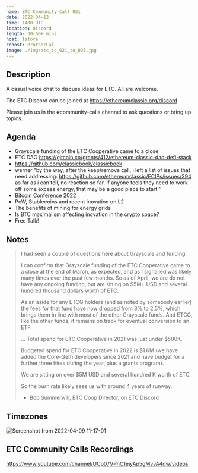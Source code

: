 ```yaml
---
name: ETC Community Call 021
date: 2022-04-12
time: 1400 UTC
location: Discord
length: 30-60+ mins
host: Istora
cohost: BrotherLal
image: ./img/etc_cc_021_to_025.jpg
---
```


## Description

A casual voice chat to discuss ideas for ETC. All are welcome.

The ETC Discord can be joined at https://ethereumclassic.org/discord

Please join us in the #community-calls channel to ask questions or bring up topics.

## Agenda

- Grayscale funding of the ETC Cooperative came to a close
- ETC DAO https://gitcoin.co/grants/412/ethereum-classic-dao-defi-stack
- https://github.com/classicbook/classicbook
- werner "by the way, after the keep/remove call, i left a list of issues that need addressing: https://github.com/ethereumclassic/ECIPs/issues/394
  as far as i can tell, no reaction so far. if anyone feels they need to work off some excess energy, that may be a good place to start."
- Bitcoin Conference 2022
- PoW, Stablecoins and recent inovation on L2
- The benefits of mining for energy grids
- Is BTC maximalism affecting inovation in the crypto space?
- Free Talk!

## Notes

> I had seen a couple of questions here about Grayscale and funding.
>
> I can confirm that Grayscale funding of the ETC Cooperative came to a close at the end of March, as expected, and as I signalled was likely many times over the past few months. So as of April, we are do not have any ongoing funding, but are sitting on $5M+ USD and several hundred thousand dollars worth of ETC.
>
> As an aside for any ETCG holders (and as noted by somebody earlier) the fees for that fund have now dropped from 3% to 2.5%, which brings them in line with most of the other Grayscale funds. And ETCG, like the other funds, it remains on track for eventual conversion to an ETF.
>
> ... Total spend for ETC Cooperative in 2021 was just under $500K.
>
> Budgeted spend for ETC Cooperative in 2022 is $1.6M (we have added the Core-Geth developers since 2021 and have budget for a further three hires during the year, plus a grants program).
>
> We are sitting on over $5M USD and several hundred K worth of ETC.
>
> So the burn rate likely sees us with around 4 years of runway.
>
> - Bob Summerwill, ETC Coop Director, on ETC Discord

## Timezones

![Screenshot from 2022-04-09 11-17-01](https://user-images.githubusercontent.com/82910708/162563149-b52eccb2-a801-493e-bcaf-ea16a0dba4fb.png)

## ETC Community Calls Recordings

https://www.youtube.com/channel/UCp07VPnC1ejyAp5gMvvA4dw/videos
